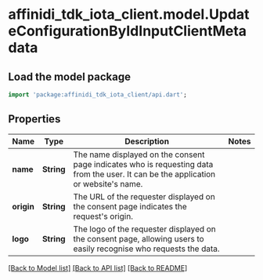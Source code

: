# affinidi_tdk_iota_client.model.UpdateConfigurationByIdInputClientMetadata

## Load the model package

```dart
import 'package:affinidi_tdk_iota_client/api.dart';
```

## Properties

| Name       | Type       | Description                                                                                                                         | Notes |
| ---------- | ---------- | ----------------------------------------------------------------------------------------------------------------------------------- | ----- |
| **name**   | **String** | The name displayed on the consent page indicates who is requesting data from the user. It can be the application or website's name. |
| **origin** | **String** | The URL of the requester displayed on the consent page indicates the request's origin.                                              |
| **logo**   | **String** | The logo of the requester displayed on the consent page, allowing users to easily recognise who requests the data.                  |

[[Back to Model list]](../README.md#documentation-for-models) [[Back to API list]](../README.md#documentation-for-api-endpoints) [[Back to README]](../README.md)
